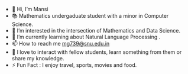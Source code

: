 - 👋 Hi, I’m Mansi
- :books: Mathematics undergaduate student with a minor in Computer Science.
- 👀 I’m interested in the intersection of Mathematics and Data Science.
- 🌱 I’m currently learning about Natural Language Processing .
- 📫 How to reach me mg739@snu.edu.in
- :revolving_hearts: I love to interact with fellow students, learn something from them or share my knowledge.
- ⚡ Fun Fact : I enjoy travel, sports, movies and food. 

<!---
mansigoel0029/mansigoel0029 is a ✨ special ✨ repository because its `README.md` (this file) appears on your GitHub profile.
You can click the Preview link to take a look at your changes.
--->
